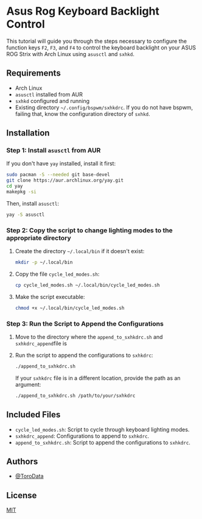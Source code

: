 # Asus Rog Keyboard Backlight Control

This tutorial will guide you through the steps necessary to configure the function keys `F2`, `F3`, and `F4` to control the keyboard backlight on your ASUS ROG Strix with Arch Linux using `asusctl` and `sxhkd`.

## Requirements

- Arch Linux
- `asusctl` installed from AUR
- `sxhkd` configured and running
- Existing directory `~/.config/bspwm/sxhkdrc`. If you do not have bspwm, failing that, know the configuration directory of `sxhkd`.

## Installation

### Step 1: Install `asusctl` from AUR

If you don't have `yay` installed, install it first:

```bash
sudo pacman -S --needed git base-devel
git clone https://aur.archlinux.org/yay.git
cd yay
makepkg -si
```

Then, install `asusctl`:

```bash
yay -S asusctl
```

### Step 2: Copy the script to change lighting modes to the appropriate directory

1. Create the directory `~/.local/bin` if it doesn't exist:

   ```bash
   mkdir -p ~/.local/bin
   ```

2. Copy the file `cycle_led_modes.sh`:

   ```bash
   cp cycle_led_modes.sh ~/.local/bin/cycle_led_modes.sh
   ```

3. Make the script executable:

   ```bash
   chmod +x ~/.local/bin/cycle_led_modes.sh
   ```

### Step 3: Run the Script to Append the Configurations

1. Move to the directory where the `append_to_sxhkdrc.sh` and `sxhkdrc_append`file is

2. Run the script to append the configurations to `sxhkdrc`:

   ```bash
   ./append_to_sxhkdrc.sh
   ```

   If your `sxhkdrc` file is in a different location, provide the path as an argument:

   ```bash
   ./append_to_sxhkdrc.sh /path/to/your/sxhkdrc
   ```

## Included Files

- `cycle_led_modes.sh`: Script to cycle through keyboard lighting modes.
- `sxhkdrc_append`: Configurations to append to `sxhkdrc`.
- `append_to_sxhkdrc.sh`: Script to append the configurations to `sxhkdrc`.

## Authors

- [@ToroData](https://www.github.com/ToroData)

## License

[MIT](https://choosealicense.com/licenses/mit/)
